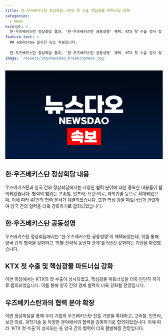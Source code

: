 ```yaml
---
title: 한·우즈베키스탄 정상회담, KTX 첫 수출 핵심광물 파트너십 강화
categories:
  - News
excerpt: >
  한·우즈베키스탄 정상회담 결과, '한·우즈베키스탄 공동성명' 채택. KTX 첫 수출 성사 및 핵심광물 파트너십 강화 등으로 협력 확대. 47건의 협력 문서 및 고속철, 인프라, 보건·의료, 과학기술 분야에서의 협력 강화. 'KTX 첫 수출'로 2,700억 원 규모의 고속철 수출 성사, 지역난방 시스템 수출 기반 확보 등 성과와 함께 '중앙아시아 특화 외교전략' 협력 기반 구축. 함께 북한 비핵화 등 한반도 정책에 대한 지지도 확인.
feature_text: >
  ## adskorea 실시간 뉴스 속보입니다.

  한·우즈베키스탄 정상회담 결과, '한·우즈베키스탄 공동성명' 채택. KTX 첫 수출 성사 및 핵심광물 파트너십 강화 등으로 협력 확대. 47건의 협력 문서 및 고속철, 인프라, 보건·의료, 과학기술 분야에서의 협력 강화. 'KTX 첫 수출'로 2,700억 원 규모의 고속철 수출 성사, 지역난방 시스템 수출 기반 확보 등 성과와 함께 '중앙아시아 특화 외교전략' 협력 기반 구축. 함께 북한 비핵화 등 한반도 정책에 대한 지지도 확인.
image: '/assets/img/newsdao_breakingnews.jpg'
---
```

![adskorea 속보](/assets/img/newsdao_breakingnews.jpg)

<h2 data-ke-size="size26">한·우즈베키스탄 정상회담 내용</h2>

<p>우즈베키스탄과 한국 간의 정상회담에서는 다양한 협력 분야에 대한 중요한 내용들이 합의되었습니다. 협력의 범위는 고속철, 인프라, 보건·의료, 과학기술 등으로 확대되었으며, 이에 따라 47건의 협력 문서가 체결되었습니다. 또한 핵심 광물 파트너십과 관련하여 양국 간의 협력을 더욱 강화하기로 합의되었습니다.</p>

<p data-ke-size="size16"></p>

<h2 data-ke-size="size24">한·우즈베키스탄 공동성명</h2>

<p>우즈베키스탄 정상회담에서는 '한·우즈베키스탄 공동성명'이 채택되었는데, 이를 통해 양국 간의 협력을 강화하고 '특별 전략적 동반자 관계'를 5년간 강화하는 기반을 마련했습니다.</p>

<p data-ke-size="size16"></p>

<h2 data-ke-size="size24">KTX 첫 수출 및 핵심광물 파트너십 강화</h2>

<p>이번 회담에서는 KTX의 첫 수출이 성사되었고, 핵심광물 파트너십을 더욱 단단히 하기로 합의되었습니다. 이를 통해 양국 간의 경제 협력이 더욱 강화될 전망입니다.</p>

<p data-ke-size="size16"></p>

<h2 data-ke-size="size24">우즈베키스탄과의 협력 분야 확장</h2>

<p>이번 정상회담을 통해 우리 기업의 우즈베키스탄 진출 기반을 확대하고, 고속철, 인프라, 보건·의료, 과학기술 등 다양한 분야에서의 협력을 강화하기로 합의되었습니다. 이에 따라 'KTX 첫 수출'이 성사되는 등 양국 간의 협력이 더욱 활발해질 전망입니다.</p>


